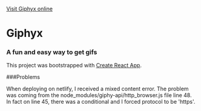 [Visit Giphyx online](https://gregmarquet-giphyx.netlify.com/)

# Giphyx
### A fun and easy way to get gifs

This project was bootstrapped with [Create React App](https://github.com/facebook/create-react-app).


###Problems

When deploying on netlify, I received a mixed content error. The problem was coming from the node_modules/giphy-api/http_browser.js file line 48. In fact on line 45, there was a conditional and I forced protocol to be 'https'.
